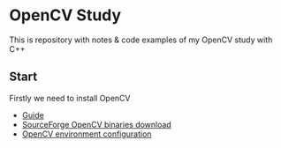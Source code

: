 # OpenCV Study

This is repository with notes & code examples of my OpenCV study with C++

## Start

Firstly we need to install OpenCV

- [Guide](https://docs.opencv.org/master/d3/d52/tutorial_windows_install.html)
- [SourceForge OpenCV binaries download](https://sourceforge.net/projects/opencvlibrary/files/opencv-win/)
- [OpenCV environment configuration](https://docs.opencv.org/master/d3/d52/tutorial_windows_install.html#tutorial_windows_install_path)
